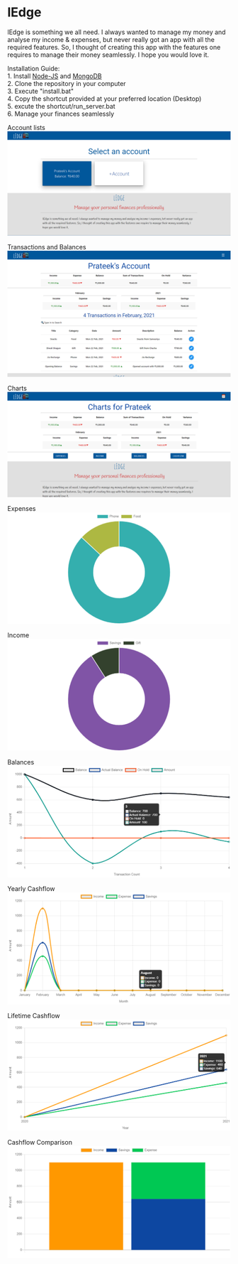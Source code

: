 # lEdge
lEdge is something we all need. I always wanted to manage my money and analyse my income & expenses, but never really got an app with all the required features. So, I thought of creating this app with the features one requires to manage their money seamlessly. I hope you would love it.

Installation Guide: <br/>
        1. Install [Node-JS](https://nodejs.org/en/download/) and [MongoDB](https://www.mongodb.com/try/download/community)<br/>
        2. Clone the repository in your computer<br/>
        3. Execute "install.bat"<br/>
        4. Copy the shortcut provided at your preferred location (Desktop)<br/>
        5. excute the shortcut/run_server.bat<br/>
        6. Manage your finances seamlessly

Account lists
![Account](screenshots/Account.png)

Transactions and Balances
![Ledger](screenshots/Ledger.png)

Charts
![Charts](screenshots/charts.png)

Expenses
![Charts](screenshots/expenses.png)

Income
![Income](screenshots/income.png)

Balances
![Balances](screenshots/balances.png)

Yearly Cashflow
![Yearly Cashflow](screenshots/cashflowyearly.png)

Lifetime Cashflow
![Lifetime Cashflow](screenshots/cashflowlt.png)

Cashflow Comparison
![Cashflow Comparison](screenshots/cashflow.png)



